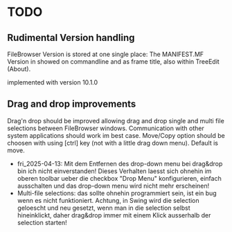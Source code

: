 TODO
====

Rudimental Version handling
---------------------------

FileBrowser Version is stored at one single place: The MANIFEST.MF
Version in showed on commandline and as frame title, also within TreeEdit (About).
 
implemented with version 10.1.0
 
Drag and drop improvements
--------------------------
 
Drag'n drop should be improved allowing drag and drop single and multi file selections between FileBrowser windows.
Communication with other system applications should work im best case.
Move/Copy option should be choosen with using [ctrl] key (not with a little drag down menu). Default is move.

- fri_2025-04-13: Mit dem Entfernen des drop-down menu bei drag&drop bin ich nicht einverstanden! Dieses Verhalten laesst sich ohnehin im oberen toolbar ueber die checkbox "Drop Menu" konfigurieren, einfach ausschalten und das drop-down menu wird nicht mehr erscheinen!
- Multi-file selections: das sollte ohnehin programmiert sein, ist ein bug wenn es nicht funktioniert. Achtung, in Swing wird die selection geloescht und neu gesetzt, wenn man in die selection selbst hineinklickt, daher drag&drop immer mit einem Klick ausserhalb der selection starten!
